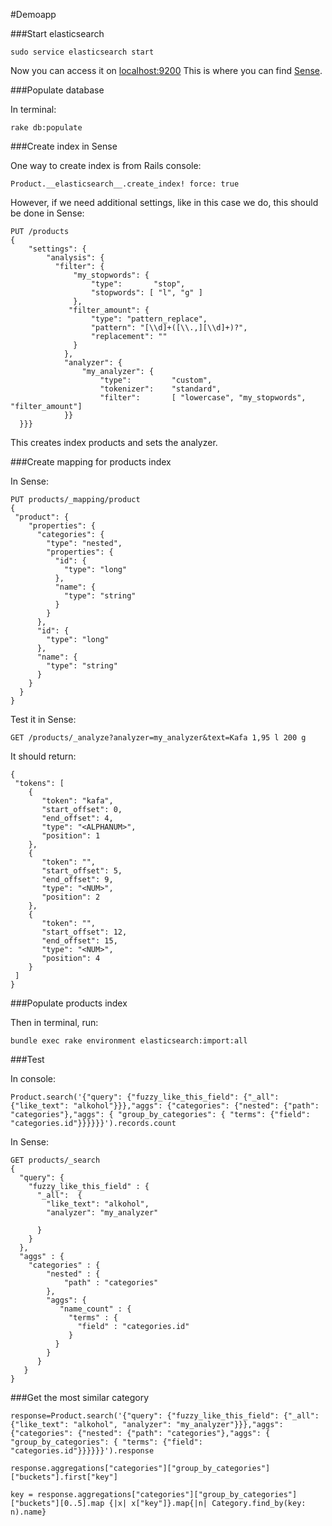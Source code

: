 #Demoapp

###Start elasticsearch

    sudo service elasticsearch start

Now you can access it on [localhost:9200](http://localhost:9200)
This is where you can find [Sense](http://localhost:9200/_plugin/marvel/sense/index.html).

###Populate database

In terminal:

    rake db:populate

###Create index in Sense

One way to create index is from Rails console:

    Product.__elasticsearch__.create_index! force: true 

However, if we need additional settings, like in this case we do, this should be done in Sense:


    PUT /products
    {
        "settings": {
            "analysis": {
              "filter": {
                  "my_stopwords": {
                      "type":       "stop",
                      "stopwords": [ "l", "g" ]
                  },
                 "filter_amount": {
                      "type": "pattern_replace",
                      "pattern": "[\\d]+([\\.,][\\d]+)?",
                      "replacement": ""
                  }
                },
                "analyzer": {
                    "my_analyzer": {
                        "type":         "custom",
                        "tokenizer":    "standard",
                        "filter":       [ "lowercase", "my_stopwords", "filter_amount"]
                }}
      }}}

This creates index products and sets the analyzer.

###Create mapping for products index

In Sense:
  
    PUT products/_mapping/product
    {
     "product": {
        "properties": {
          "categories": {
            "type": "nested",
            "properties": {
              "id": {
                "type": "long"
              },
              "name": {
                "type": "string"
              }
            }
          },
          "id": {
            "type": "long"
          },
          "name": {
            "type": "string"
          }
        }
      }
    }

Test it in Sense:

    GET /products/_analyze?analyzer=my_analyzer&text=Kafa 1,95 l 200 g

It should return:

    {
     "tokens": [
        {
           "token": "kafa",
           "start_offset": 0,
           "end_offset": 4,
           "type": "<ALPHANUM>",
           "position": 1
        },
        {
           "token": "",
           "start_offset": 5,
           "end_offset": 9,
           "type": "<NUM>",
           "position": 2
        },
        {
           "token": "",
           "start_offset": 12,
           "end_offset": 15,
           "type": "<NUM>",
           "position": 4
        }
     ]
    }
###Populate products index

Then in terminal, run:

    bundle exec rake environment elasticsearch:import:all

###Test

In console:

    Product.search('{"query": {"fuzzy_like_this_field": {"_all": {"like_text": "alkohol"}}},"aggs": {"categories": {"nested": {"path": "categories"},"aggs": { "group_by_categories": { "terms": {"field": "categories.id"}}}}}}').records.count

In Sense:

    GET products/_search
    {
      "query": {
        "fuzzy_like_this_field" : {
          "_all":  {
            "like_text": "alkohol",
            "analyzer": "my_analyzer"

          }
        }
      },
      "aggs" : {
        "categories" : {
            "nested" : {
                "path" : "categories"
            },
            "aggs": {
               "name_count" : {
                 "terms" : { 
                   "field" : "categories.id"
                 }
              }
            }
          }
       }
    }


###Get the most similar category

    response=Product.search('{"query": {"fuzzy_like_this_field": {"_all": {"like_text": "alkohol", "analyzer": "my_analyzer"}}},"aggs": {"categories": {"nested": {"path": "categories"},"aggs": { "group_by_categories": { "terms": {"field": "categories.id"}}}}}}').response

    response.aggregations["categories"]["group_by_categories"]["buckets"].first["key"]

    key = response.aggregations["categories"]["group_by_categories"]["buckets"][0..5].map {|x| x["key"]}.map{|n| Category.find_by(key: n).name}




